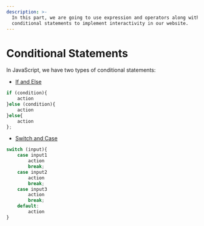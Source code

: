 ```yaml
---
description: >-
  In this part, we are going to use expression and operators along with
  conditional statements to implement interactivity in our website.
---
```


# Conditional Statements

In JavaScript, we have two types of conditional statements:

* [If and Else](if-and-else-if....else.md)

```javascript
if (condition){
    action
}else (condition){
    action
}else{
    action
};  
```

* [Switch and Case](switch-and-case.md)

```javascript
switch (input){
    case input1
        action
        break;
    case input2
        action
        break;
    case input3
        action
        break;
    default:
        action
}
```





